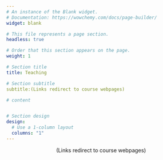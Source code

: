 ```yaml
---
# An instance of the Blank widget.
# Documentation: https://wowchemy.com/docs/page-builder/
widget: blank

# This file represents a page section.
headless: true

# Order that this section appears on the page.
weight: 1

# Section title
title: Teaching

# Section subtitle
subtitle:(Links redirect to course webpages)

# content


# Section design
design:
  # Use a 1-column layout
  columns: "1" 
---
```


<center>(Links redirect to course webpages)</center>
